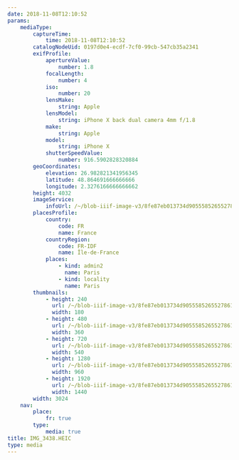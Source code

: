```yaml
---
date: 2018-11-08T12:10:52
params:
    mediaType:
        captureTime:
            time: 2018-11-08T12:10:52
        catalogNodeUid: 0197d0e4-ecdf-7cf0-99cb-547cb35a2341
        exifProfile:
            apertureValue:
                number: 1.8
            focalLength:
                number: 4
            iso:
                number: 20
            lensMake:
                string: Apple
            lensModel:
                string: iPhone X back dual camera 4mm f/1.8
            make:
                string: Apple
            model:
                string: iPhone X
            shutterSpeedValue:
                number: 916.5902828320884
        geoCoordinates:
            elevation: 26.982821341956345
            latitude: 48.864691666666666
            longitude: 2.3276166666666662
        height: 4032
        imageService:
            infoUrl: /~/blob-iiif-image-v3/8fe87eb013734d90555852655278615417de324d70a5a69756c4ead4b79352a5/info.json
        placesProfile:
            country:
                code: FR
                name: France
            countryRegion:
                code: FR-IDF
                name: Île-de-France
            places:
                - kind: admin2
                  name: Paris
                - kind: locality
                  name: Paris
        thumbnails:
            - height: 240
              url: /~/blob-iiif-image-v3/8fe87eb013734d90555852655278615417de324d70a5a69756c4ead4b79352a5/full/180%2C240/0/default.jpg
              width: 180
            - height: 480
              url: /~/blob-iiif-image-v3/8fe87eb013734d90555852655278615417de324d70a5a69756c4ead4b79352a5/full/360%2C480/0/default.jpg
              width: 360
            - height: 720
              url: /~/blob-iiif-image-v3/8fe87eb013734d90555852655278615417de324d70a5a69756c4ead4b79352a5/full/540%2C720/0/default.jpg
              width: 540
            - height: 1280
              url: /~/blob-iiif-image-v3/8fe87eb013734d90555852655278615417de324d70a5a69756c4ead4b79352a5/full/960%2C1280/0/default.jpg
              width: 960
            - height: 1920
              url: /~/blob-iiif-image-v3/8fe87eb013734d90555852655278615417de324d70a5a69756c4ead4b79352a5/full/1440%2C1920/0/default.jpg
              width: 1440
        width: 3024
    nav:
        place:
            fr: true
        type:
            media: true
title: IMG_3438.HEIC
type: media
---
```

